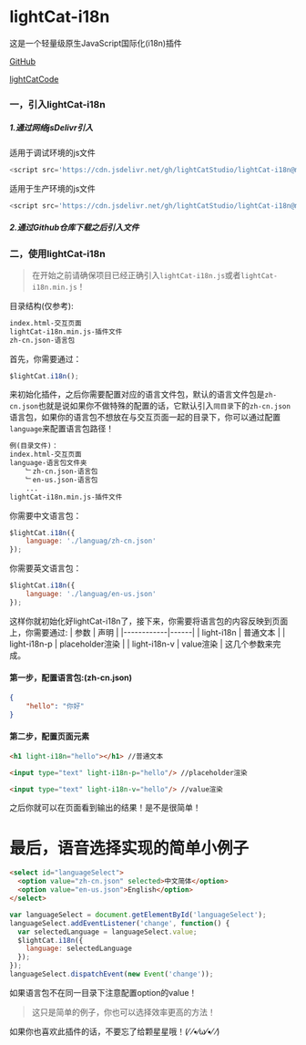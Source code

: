 # lightCat-i18n
这是一个轻量级原生JavaScript国际化(i18n)插件

[GitHub](https://github.com/lightCatStudio/lightCat-i18n)

[lightCatCode](https://lightCatCode.flarum.cloud)
### 一，引入lightCat-i18n
##### 1.通过网络jsDelivr引入
适用于调试环境的js文件
```JavaScript
<script src='https://cdn.jsdelivr.net/gh/lightCatStudio/lightCat-i18n@main/lightCat-i18n.js'></script>
```
适用于生产环境的js文件
```JavaScript
<script src='https://cdn.jsdelivr.net/gh/lightCatStudio/lightCat-i18n@main/lightCat-i18n.min.js'></script>
```
##### 2.通过Github仓库下载之后引入文件
### 二，使用lightCat-i18n
> 在开始之前请确保项目已经正确引入`lightCat-i18n.js`或者`lightCat-i18n.min.js`！

目录结构(仅参考):
```txt
index.html-交互页面
lightCat-i18n.min.js-插件文件
zh-cn.json-语言包
```
首先，你需要通过：
```JavaScript
$lightCat.i18n();
```
来初始化插件，之后你需要配置对应的语言文件包，默认的语言文件包是`zh-cn.json`也就是说如果你不做特殊的配置的话，它默认引入`同目录`下的`zh-cn.json`语言包，如果你的语言包不想放在与交互页面一起的目录下，你可以通过配置`language`来配置语言包路径！
```txt
例(目录文件)：
index.html-交互页面
language-语言包文件夹
    ﹂zh-cn.json-语言包
    ﹂en-us.json-语言包
    ...
lightCat-i18n.min.js-插件文件
```
你需要中文语言包：
```JavaScript
$lightCat.i18n({
    language: './languag/zh-cn.json'
});
```
你需要英文语言包：
```JavaScript
$lightCat.i18n({
    language: './languag/en-us.json'
});
```
这样你就初始化好lightCat-i18n了，接下来，你需要将语言包的内容反映到页面上，你需要通过:
|    参数    | 声明 |
|------------|------|
|    light-i18n    | 普通文本   |
|    light-i18n-p    | placeholder渲染   |
|    light-i18n-v    | value渲染   |
这几个参数来完成。
#### 第一步，配置语言包:(zh-cn.json)
```json
{
    "hello": "你好"
}
```
#### 第二步，配置页面元素
```Html
<h1 light-i18n="hello"></h1> //普通文本
```
```Html
<input type="text" light-i18n-p="hello"/> //placeholder渲染
```
```Html
<input type="text" light-i18n-v="hello"/> //value渲染
```
之后你就可以在页面看到输出的结果！是不是很简单！
# 最后，语音选择实现的简单小例子
```html
<select id="languageSelect">
  <option value="zh-cn.json" selected>中文简体</option>
  <option value="en-us.json">English</option>
</select>
```
```JavaScript
var languageSelect = document.getElementById('languageSelect');
languageSelect.addEventListener('change', function() {
  var selectedLanguage = languageSelect.value;
  $lightCat.i18n({
    language: selectedLanguage
  });
});
languageSelect.dispatchEvent(new Event('change'));
```
如果语言包不在同一目录下注意配置option的value！

> 这只是简单的例子，你也可以选择效率更高的方法！

如果你也喜欢此插件的话，不要忘了给颗星星哦！(⁄ ⁄•⁄ω⁄•⁄ ⁄)
